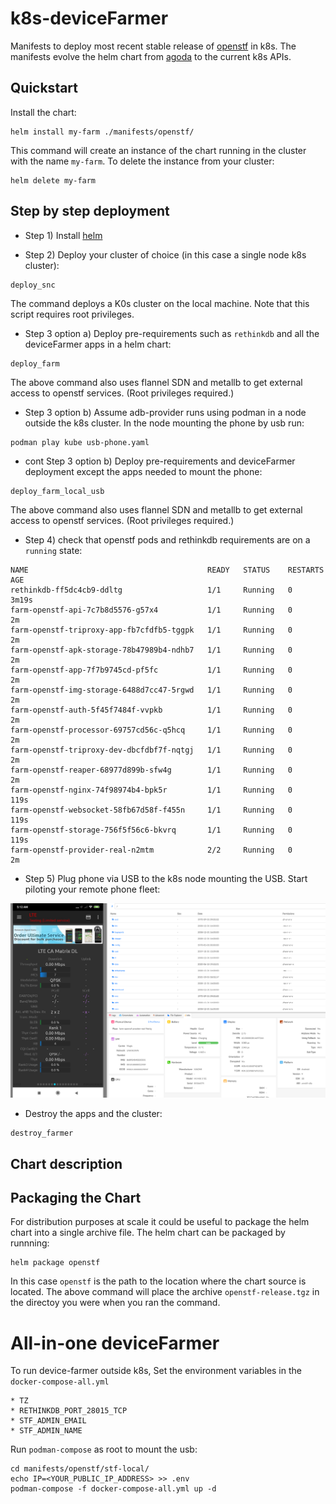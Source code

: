 # k8s-deviceFarmer

Manifests to deploy most recent stable release of [openstf](https://github.com/DeviceFarmer/stf) in k8s. The manifests evolve the helm chart from [agoda](https://github.com/agoda-com/android-farm) to the current k8s APIs.

## Quickstart

Install the chart:

```console
helm install my-farm ./manifests/openstf/
```
This command will create an instance of the chart running in the cluster with the name `my-farm`. To delete the instance from your cluster:

```console
helm delete my-farm 
```

## Step by step deployment

- Step 1) Install [helm](https://helm.sh)

- Step 2) Deploy your cluster of choice (in this case a single node k8s cluster):

```console
deploy_snc
```

The command deploys a K0s cluster on the local machine. Note that this script requires root privileges.

- Step 3 option a) Deploy pre-requirements such as `rethinkdb` and all the deviceFarmer apps in a helm chart:

```console
deploy_farm
```

The above command also uses flannel SDN and metallb to get external access to openstf services. (Root privileges required.)

- Step 3 option b) Assume adb-provider runs using podman in a node outside the k8s cluster. In the node mounting the phone by usb run:

```console
podman play kube usb-phone.yaml
```

- cont Step 3 option b) Deploy pre-requirements and deviceFarmer deployment except the apps needed to mount the phone:

```console
deploy_farm_local_usb
```
	
The above command also uses flannel SDN and metallb to get external access to openstf services. (Root privileges required.)

- Step 4) check that openstf pods and rethinkdb requirements are on a `running` state:
 
```console
NAME                                        READY   STATUS    RESTARTS   AGE
rethinkdb-ff5dc4cb9-ddltg                   1/1     Running   0          3m19s
farm-openstf-api-7c7b8d5576-g57x4           1/1     Running   0          2m
farm-openstf-triproxy-app-fb7cfdfb5-tggpk   1/1     Running   0          2m
farm-openstf-apk-storage-78b47989b4-ndhb7   1/1     Running   0          2m
farm-openstf-app-7f7b9745cd-pf5fc           1/1     Running   0          2m
farm-openstf-img-storage-6488d7cc47-5rgwd   1/1     Running   0          2m
farm-openstf-auth-5f45f7484f-vvpkb          1/1     Running   0          2m
farm-openstf-processor-69757cd56c-q5hcq     1/1     Running   0          2m
farm-openstf-triproxy-dev-dbcfdbf7f-nqtgj   1/1     Running   0          2m
farm-openstf-reaper-68977d899b-sfw4g        1/1     Running   0          2m
farm-openstf-nginx-74f98974b4-bpk5r         1/1     Running   0          119s
farm-openstf-websocket-58fb67d58f-f455n     1/1     Running   0          119s
farm-openstf-storage-756f5f56c6-bkvrq       1/1     Running   0          119s
farm-openstf-provider-real-n2mtm            2/2     Running   0          2m
```

- Step 5) Plug phone via USB to the k8s node mounting the USB. Start piloting your remote phone fleet:

![STFscreen](./images/farm.png?raw=true)


- Destroy the apps and the cluster:

```console
destroy_farmer
```
 
## Chart description




## Packaging the Chart

For distribution purposes at scale it could be useful to package the helm chart into a single archive file. The helm chart can be packaged by runnning:

```
helm package openstf
```

In this case `openstf` is the path to the location where the chart source is located. The above command will place the archive `openstf-release.tgz` in the directoy you were when you ran the command.

# All-in-one deviceFarmer 

To run device-farmer outside k8s, 
Set the environment variables in the `docker-compose-all.yml`

	* TZ
	* RETHINKDB_PORT_28015_TCP
	* STF_ADMIN_EMAIL
	* STF_ADMIN_NAME

Run `podman-compose` as root to mount the usb:

```
cd manifests/openstf/stf-local/
echo IP=<YOUR_PUBLIC_IP_ADDRESS> >> .env
podman-compose -f docker-compose-all.yml up -d
```
